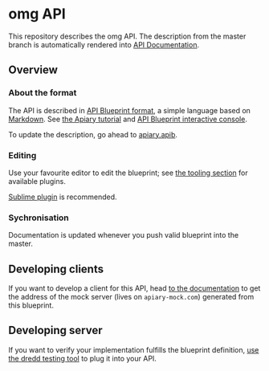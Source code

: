 
# omg API

This repository describes the omg API. The description from the master branch is automatically rendered into [API Documentation](http://docs.omg.apiary-staging.tk).

## Overview

### About the format

The API is described in [API Blueprint format](http://apiblueprint.org/), a simple language based on [Markdown](http://daringfireball.net/projects/markdown/syntax). See [the Apiary tutorial](http://apiary.io/blueprint) and [API Blueprint interactive console](http://apiblueprint.org/#examples).

To update the description, go ahead to [apiary.apib](/apiary.apib).

### Editing

Use your favourite editor to edit the blueprint; see [the tooling section](http://apiblueprint.org/#tooling) for available plugins.

[Sublime plugin](https://github.com/apiaryio/api-blueprint-sublime-plugin) is recommended.

### Sychronisation

Documentation is updated whenever you push valid blueprint into the master.


## Developing clients

If you want to develop a client for this API, head [to the documentation](http://docs.omg.apiary-staging.tk) to get the address of the mock server (lives on `apiary-mock.com`) generated from this blueprint.


## Developing server

If you want to verify your implementation fulfills the blueprint definition, [use the dredd testing tool](https://github.com/apiaryio/dredd) to plug it into your API.

